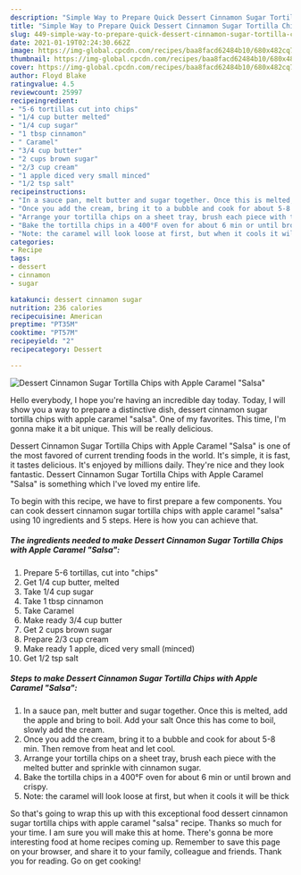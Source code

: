 ```yaml
---
description: "Simple Way to Prepare Quick Dessert Cinnamon Sugar Tortilla Chips with Apple Caramel &amp;#34;Salsa&amp;#34;"
title: "Simple Way to Prepare Quick Dessert Cinnamon Sugar Tortilla Chips with Apple Caramel &amp;#34;Salsa&amp;#34;"
slug: 449-simple-way-to-prepare-quick-dessert-cinnamon-sugar-tortilla-chips-with-apple-caramel-and-34-salsa-and-34
date: 2021-01-19T02:24:30.662Z
image: https://img-global.cpcdn.com/recipes/baa8facd62484b10/680x482cq70/dessert-cinnamon-sugar-tortilla-chips-with-apple-caramel-salsa-recipe-main-photo.jpg
thumbnail: https://img-global.cpcdn.com/recipes/baa8facd62484b10/680x482cq70/dessert-cinnamon-sugar-tortilla-chips-with-apple-caramel-salsa-recipe-main-photo.jpg
cover: https://img-global.cpcdn.com/recipes/baa8facd62484b10/680x482cq70/dessert-cinnamon-sugar-tortilla-chips-with-apple-caramel-salsa-recipe-main-photo.jpg
author: Floyd Blake
ratingvalue: 4.5
reviewcount: 25997
recipeingredient:
- "5-6 tortillas cut into chips"
- "1/4 cup butter melted"
- "1/4 cup sugar"
- "1 tbsp cinnamon"
- " Caramel"
- "3/4 cup butter"
- "2 cups brown sugar"
- "2/3 cup cream"
- "1 apple diced very small minced"
- "1/2 tsp salt"
recipeinstructions:
- "In a sauce pan, melt butter and sugar together. Once this is melted, add the apple and bring to boil. Add your salt Once this has come to boil, slowly add the cream."
- "Once you add the cream, bring it to a bubble and cook for about 5-8 min. Then remove from heat and let cool."
- "Arrange your tortilla chips on a sheet tray, brush each piece with the melted butter and sprinkle with cinnamon sugar."
- "Bake the tortilla chips in a 400°F oven for about 6 min or until brown and crispy."
- "Note: the caramel will look loose at first, but when it cools it will be thick"
categories:
- Recipe
tags:
- dessert
- cinnamon
- sugar

katakunci: dessert cinnamon sugar 
nutrition: 236 calories
recipecuisine: American
preptime: "PT35M"
cooktime: "PT57M"
recipeyield: "2"
recipecategory: Dessert

---
```



![Dessert Cinnamon Sugar Tortilla Chips with Apple Caramel &#34;Salsa&#34;](https://img-global.cpcdn.com/recipes/baa8facd62484b10/680x482cq70/dessert-cinnamon-sugar-tortilla-chips-with-apple-caramel-salsa-recipe-main-photo.jpg)

Hello everybody, I hope you're having an incredible day today. Today, I will show you a way to prepare a distinctive dish, dessert cinnamon sugar tortilla chips with apple caramel &#34;salsa&#34;. One of my favorites. This time, I'm gonna make it a bit unique. This will be really delicious.

Dessert Cinnamon Sugar Tortilla Chips with Apple Caramel &#34;Salsa&#34; is one of the most favored of current trending foods in the world. It's simple, it is fast, it tastes delicious. It's enjoyed by millions daily. They're nice and they look fantastic. Dessert Cinnamon Sugar Tortilla Chips with Apple Caramel &#34;Salsa&#34; is something which I've loved my entire life.




To begin with this recipe, we have to first prepare a few components. You can cook dessert cinnamon sugar tortilla chips with apple caramel &#34;salsa&#34; using 10 ingredients and 5 steps. Here is how you can achieve that.

<!--inarticleads1-->

##### The ingredients needed to make Dessert Cinnamon Sugar Tortilla Chips with Apple Caramel &#34;Salsa&#34;:

1. Prepare 5-6 tortillas, cut into &#34;chips&#34;
1. Get 1/4 cup butter, melted
1. Take 1/4 cup sugar
1. Take 1 tbsp cinnamon
1. Take  Caramel
1. Make ready 3/4 cup butter
1. Get 2 cups brown sugar
1. Prepare 2/3 cup cream
1. Make ready 1 apple, diced very small (minced)
1. Get 1/2 tsp salt




<!--inarticleads2-->

##### Steps to make Dessert Cinnamon Sugar Tortilla Chips with Apple Caramel &#34;Salsa&#34;:

1. In a sauce pan, melt butter and sugar together. Once this is melted, add the apple and bring to boil. Add your salt Once this has come to boil, slowly add the cream.
1. Once you add the cream, bring it to a bubble and cook for about 5-8 min. Then remove from heat and let cool.
1. Arrange your tortilla chips on a sheet tray, brush each piece with the melted butter and sprinkle with cinnamon sugar.
1. Bake the tortilla chips in a 400°F oven for about 6 min or until brown and crispy.
1. Note: the caramel will look loose at first, but when it cools it will be thick




So that's going to wrap this up with this exceptional food dessert cinnamon sugar tortilla chips with apple caramel &#34;salsa&#34; recipe. Thanks so much for your time. I am sure you will make this at home. There's gonna be more interesting food at home recipes coming up. Remember to save this page on your browser, and share it to your family, colleague and friends. Thank you for reading. Go on get cooking!
